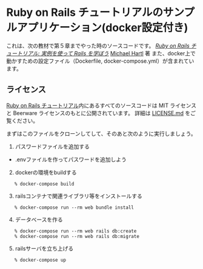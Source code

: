# Ruby on Rails チュートリアルのサンプルアプリケーション(docker設定付き)

これは、次の教材で第５章までやった時のソースコードです。
[*Ruby on Rails チュートリアル: 実例を使って Rails を学ぼう*](http://railstutorial.jp/)
[Michael Hartl](http://www.michaelhartl.com/) 著
また、docker上で動かすための設定ファイル（Dockerfile, docker-compose.yml）が含まれています。

## ライセンス

[Ruby on Rails チュートリアル](http://railstutorial.jp/)内にあるすべてのソースコードは
MIT ライセンスと Beerware ライセンスのもとに公開されています。
詳細は [LICENSE.md](LICENSE.md) をご覧ください。

まずはこのファイルをクローンしてして、そのあと次のように実行しましょう。
1. パスワードファイルを追加する
  * .envファイルを作ってパスワードを追加しよう
2. dockerの環境をbuildする

```
   % docker-compose build
```

3. railsコンテナで関連ライブラリ等をインストールする

```
   % docker-compose run --rm web bundle install
```

4. データベースを作る

```
   % docker-compose run --rm web rails db:create
   % docker-compose run --rm web rails db:migrate
```

5. railsサーバを立ち上げる

```
   % docker-compose up
```
